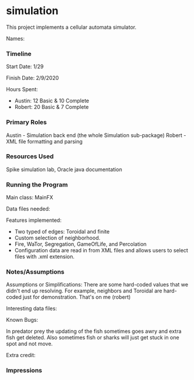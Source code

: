 simulation
====

This project implements a cellular automata simulator.

Names:

### Timeline

Start Date:  1/29

Finish Date: 2/9/2020

Hours Spent:
* Austin: 12 Basic & 10 Complete
* Robert: 20 Basic & 7 Complete

### Primary Roles
Austin - Simulation back end (the whole Simulation sub-package)
Robert - XML file formatting and parsing

### Resources Used
Spike simulation lab, Oracle java documentation

### Running the Program

Main class: MainFX

Data files needed: 

Features implemented:
* Two typed of edges: Toroidal and finite
* Custom selection of neighborhood. 
* Fire, WaTor, Segregation, GameOfLife, and Percolation
* Configuration data are read in from XML files and allows users to select files with .xml extension.


### Notes/Assumptions

Assumptions or Simplifications:
There are some hard-coded values that we didn't end up resolving. For example, neighbors and
Toroidal are hard-coded just for demonstration. That's on me (robert)

Interesting data files:

Known Bugs:

In predator prey the updating of the fish sometimes goes awry and extra fish get deleted. 
Also sometimes fish or sharks will just get stuck in one spot and not move. 

Extra credit:


### Impressions

